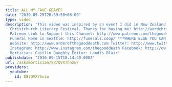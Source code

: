 ```yaml
---
title: ALL MY FAVE GRAVES
date: "2019-09-25T20:59:50+08:00"
type: video
description: 'This video was inspired by an event I did in New Zealand at the WORD
  Christchurch Literary Festival. Thanks for having me! http://wordchristchurch.co.nz/event/pechakucha-night/
  Patreon Link to Support this Channel: http://www.patreon.com/thegooddeath Co-Op
  Funeral Home in Seattle: http://funerals.coop/ ***WHERE ELSE YOU CAN FIND ME***
  Website: http://www.orderofthegooddeath.com Twitter: http://www.twitter.com/thegooddeath
  Instagram: http://www.instagram.com/thegooddeath Facebook: http://ow.ly/Zz8PW ***CREDITS***
  Mortician: Caitlin Doughty Editor: Landis Blair'
publishdate: "2016-09-15T18:14:49.000Z"
url: /askamortician/887QVX7hnzw/
providers:
  youtube:
    id: 887QVX7hnzw
---
```


